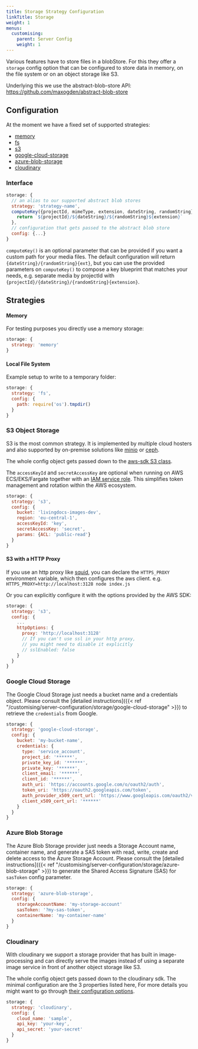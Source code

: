 ```yaml
---
title: Storage Strategy Configuration
linkTitle: Storage
weight: 1
menus:
  customising:
    parent: Server Config
    weight: 1
---
```


Various features have to store files in a blobStore. For this they offer a `storage`
config option that can be configured to store data in memory, on the file system or on an object storage like S3.

Underlying this we use the abstract-blob-store API: https://github.com/maxogden/abstract-blob-store

## Configuration

At the moment we have a fixed set of supported strategies:
- [memory](#memory)
- [fs](#local-file-system)
- [s3](#s3-object-storage)
- [google-cloud-storage](#google-cloud-storage)
- [azure-blob-storage](#azure-blob-storage)
- [cloudinary](#cloudinary)

### Interface

```js
storage: {
  // an alias to our supported abstract blob stores
  strategy: 'strategy-name',
  computeKey({projectId, mimeType, extension, dateString, randomString}) {
    return `${projectId}/${dateString}/${randomString}${extension}`
  },
  // configuration that gets passed to the abstract blob store
  config: {...}
}
```

`computeKey()` is an optional parameter that can be provided if you want a custom path for your media files.
The default configuration will return `{dateString}/{randomString}{ext}`, but you can use the provided parameters on `computeKey()`
to compose a key blueprint that matches your needs, e.g. separate media by projectId with `{projectId}/{dateString}/{randomString}{extension}`.

## Strategies

#### Memory

For testing purposes you directly use a memory storage:
```js
storage: {
  strategy: 'memory'
}
```

#### Local File System

Example setup to write to a temporary folder:
```js
storage: {
  strategy: 'fs',
  config: {
    path: require('os').tmpdir()
  }
}
```

### S3 Object Storage

S3 is the most common strategy. It is implemented by multiple cloud hosters
and also supported by on-premise solutions like [minio](https://min.io/) or [ceph](https://docs.ceph.com/en/latest/radosgw/s3/).

The whole config object gets passed down to the [aws-sdk S3 class](https://docs.aws.amazon.com/AWSJavaScriptSDK/latest/AWS/S3.html#constructor-property).

The `accessKeyId` and `secretAccessKey` are optional when running on AWS ECS/EKS/Fargate together with an [IAM service role](https://docs.aws.amazon.com/IAM/latest/UserGuide/id_roles_use.html). This simplifies token management and rotation within the AWS ecosystem.

```js
storage: {
  strategy: 's3',
  config: {
    bucket: 'livingdocs-images-dev',
    region: 'eu-central-1',
    accessKeyId: 'key',
    secretAccessKey: 'secret',
    params: {ACL: 'public-read'}
  }
}
```

#### S3 with a HTTP Proxy

If you use an http proxy like [squid](http://squid-cache.org/), you can declare the `HTTPS_PROXY` environment variable, which then configures the aws client.
e.g. `HTTPS_PROXY=http://localhost:3128 node index.js`

Or you can explicitly configure it with the options provided by the AWS SDK:

```js
storage: {
  strategy: 's3',
  config: {
    ...
    httpOptions: {
      proxy: 'http://localhost:3128'
      // If you can't use ssl in your http proxy,
      // you might need to disable it explicitly
      // sslEnabled: false
    }
  }
}
```

### Google Cloud Storage

The Google Cloud Storage just needs a bucket name and a credentials object.
Please consult the [detailed instructions]({{< ref "/customising/server-configuration/storage/google-cloud-storage" >}}) to retrieve the `credentials` from Google.

```js
storage: {
  strategy: 'google-cloud-storage',
  config: {
    bucket: 'my-bucket-name',
    credentials: {
      type: 'service_account',
      project_id: '******',
      private_key_id: '******',
      private_key: '******',
      client_email: '******',
      client_id: '******',
      auth_uri: 'https://accounts.google.com/o/oauth2/auth',
      token_uri: 'https://oauth2.googleapis.com/token',
      auth_provider_x509_cert_url: 'https://www.googleapis.com/oauth2/v1/certs',
      client_x509_cert_url: '******'
    }
  }
}
```

### Azure Blob Storage

The Azure Blob Storage provider just needs a Storage Account name, container name, and generate a SAS token with read, write, create and delete access to the Azure Storage Account.
Please consult the [detailed instructions]({{< ref "/customising/server-configuration/storage/azure-blob-storage" >}}) to generate the Shared Access Signature (SAS) for `sasToken` config parameter.

```js
storage: {
  strategy: 'azure-blob-storage',
  config: {
    storageAccountName: 'my-storage-account'
    sasToken: '?my-sas-token',
    containerName: 'my-container-name'
  }
}
```

### Cloudinary

With cloudinary we support a storage provider that has built in image-processing
and can directly serve the images instead of using a separate image service
in front of another object storage like S3.

The whole config object gets passed down to the cloudinary sdk.
The minimal configuration are the 3 properties listed here,
For more details you might want to go through [their configuration options](https://cloudinary.com/documentation/node_integration#configuration).

```js
storage: {
  strategy: 'cloudinary',
  config: {
    cloud_name: 'sample',
    api_key: 'your-key',
    api_secret: 'your-secret'
  }
}
```
